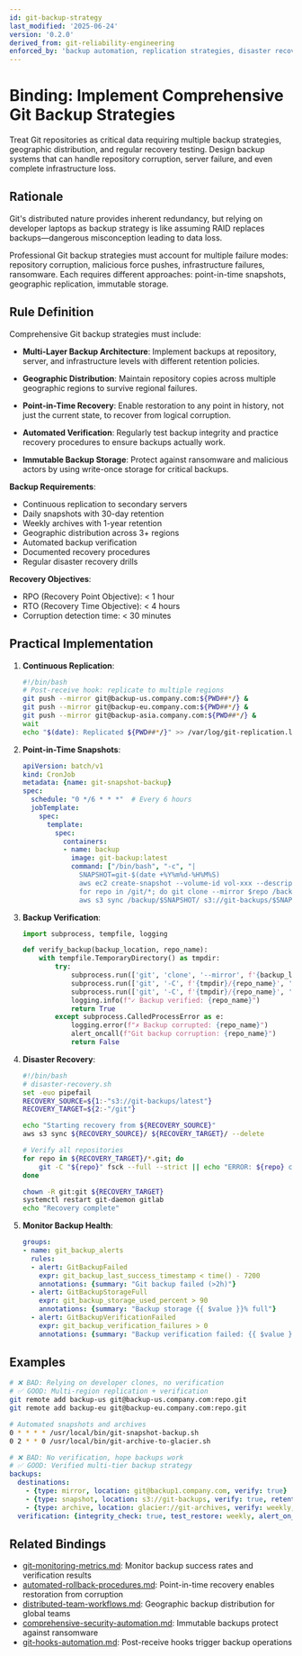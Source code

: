 ```yaml
---
id: git-backup-strategy
last_modified: '2025-06-24'
version: '0.2.0'
derived_from: git-reliability-engineering
enforced_by: 'backup automation, replication strategies, disaster recovery drills, monitoring systems'
---
```


# Binding: Implement Comprehensive Git Backup Strategies

Treat Git repositories as critical data requiring multiple backup strategies, geographic distribution, and regular recovery testing. Design backup systems that can handle repository corruption, server failure, and even complete infrastructure loss.

## Rationale

Git's distributed nature provides inherent redundancy, but relying on developer laptops as backup strategy is like assuming RAID replaces backups—dangerous misconception leading to data loss.

Professional Git backup strategies must account for multiple failure modes: repository corruption, malicious force pushes, infrastructure failures, ransomware. Each requires different approaches: point-in-time snapshots, geographic replication, immutable storage.

## Rule Definition

Comprehensive Git backup strategies must include:

- **Multi-Layer Backup Architecture**: Implement backups at repository, server, and infrastructure levels with different retention policies.

- **Geographic Distribution**: Maintain repository copies across multiple geographic regions to survive regional failures.

- **Point-in-Time Recovery**: Enable restoration to any point in history, not just the current state, to recover from logical corruption.

- **Automated Verification**: Regularly test backup integrity and practice recovery procedures to ensure backups actually work.

- **Immutable Backup Storage**: Protect against ransomware and malicious actors by using write-once storage for critical backups.

**Backup Requirements**:
- Continuous replication to secondary servers
- Daily snapshots with 30-day retention
- Weekly archives with 1-year retention
- Geographic distribution across 3+ regions
- Automated backup verification
- Documented recovery procedures
- Regular disaster recovery drills

**Recovery Objectives**:
- RPO (Recovery Point Objective): < 1 hour
- RTO (Recovery Time Objective): < 4 hours
- Corruption detection time: < 30 minutes

## Practical Implementation

1. **Continuous Replication**:
   ```bash
   #!/bin/bash
   # Post-receive hook: replicate to multiple regions
   git push --mirror git@backup-us.company.com:${PWD##*/} &
   git push --mirror git@backup-eu.company.com:${PWD##*/} &
   git push --mirror git@backup-asia.company.com:${PWD##*/} &
   wait
   echo "$(date): Replicated ${PWD##*/}" >> /var/log/git-replication.log
   ```

2. **Point-in-Time Snapshots**:
   ```yaml
   apiVersion: batch/v1
   kind: CronJob
   metadata: {name: git-snapshot-backup}
   spec:
     schedule: "0 */6 * * *"  # Every 6 hours
     jobTemplate:
       spec:
         template:
           spec:
             containers:
             - name: backup
               image: git-backup:latest
               command: ["/bin/bash", "-c", "|
                 SNAPSHOT=git-$(date +%Y%m%d-%H%M%S)
                 aws ec2 create-snapshot --volume-id vol-xxx --description \"$SNAPSHOT\"
                 for repo in /git/*; do git clone --mirror $repo /backup/$SNAPSHOT/$(basename $repo); done
                 aws s3 sync /backup/$SNAPSHOT/ s3://git-backups/$SNAPSHOT/ --storage-class GLACIER"]
   ```

3. **Backup Verification**:
   ```python
   import subprocess, tempfile, logging

   def verify_backup(backup_location, repo_name):
       with tempfile.TemporaryDirectory() as tmpdir:
           try:
               subprocess.run(['git', 'clone', '--mirror', f'{backup_location}/{repo_name}', f'{tmpdir}/{repo_name}'], check=True)
               subprocess.run(['git', '-C', f'{tmpdir}/{repo_name}', 'fsck', '--full'], check=True)
               subprocess.run(['git', '-C', f'{tmpdir}/{repo_name}', 'rev-list', '--all', '--objects'], check=True, capture_output=True)
               logging.info(f"✓ Backup verified: {repo_name}")
               return True
           except subprocess.CalledProcessError as e:
               logging.error(f"✗ Backup corrupted: {repo_name}")
               alert_oncall(f"Git backup corruption: {repo_name}")
               return False
   ```

4. **Disaster Recovery**:
   ```bash
   #!/bin/bash
   # disaster-recovery.sh
   set -euo pipefail
   RECOVERY_SOURCE=${1:-"s3://git-backups/latest"}
   RECOVERY_TARGET=${2:-"/git"}

   echo "Starting recovery from ${RECOVERY_SOURCE}"
   aws s3 sync ${RECOVERY_SOURCE}/ ${RECOVERY_TARGET}/ --delete

   # Verify all repositories
   for repo in ${RECOVERY_TARGET}/*.git; do
       git -C "${repo}" fsck --full --strict || echo "ERROR: ${repo} corrupted"
   done

   chown -R git:git ${RECOVERY_TARGET}
   systemctl restart git-daemon gitlab
   echo "Recovery complete"
   ```

5. **Monitor Backup Health**:
   ```yaml
   groups:
   - name: git_backup_alerts
     rules:
     - alert: GitBackupFailed
       expr: git_backup_last_success_timestamp < time() - 7200
       annotations: {summary: "Git backup failed (>2h)"}
     - alert: GitBackupStorageFull
       expr: git_backup_storage_used_percent > 90
       annotations: {summary: "Backup storage {{ $value }}% full"}
     - alert: GitBackupVerificationFailed
       expr: git_backup_verification_failures > 0
       annotations: {summary: "Backup verification failed: {{ $value }} repos"}
   ```

## Examples

```bash
# ❌ BAD: Relying on developer clones, no verification
# ✅ GOOD: Multi-region replication + verification
git remote add backup-us git@backup-us.company.com:repo.git
git remote add backup-eu git@backup-eu.company.com:repo.git

# Automated snapshots and archives
0 * * * * /usr/local/bin/git-snapshot-backup.sh
0 2 * * 0 /usr/local/bin/git-archive-to-glacier.sh
```

```yaml
# ❌ BAD: No verification, hope backups work
# ✅ GOOD: Verified multi-tier backup strategy
backups:
  destinations:
    - {type: mirror, location: git@backup1.company.com, verify: true}
    - {type: snapshot, location: s3://git-backups, verify: true, retention: 30d}
    - {type: archive, location: glacier://git-archives, verify: weekly, retention: 365d}
  verification: {integrity_check: true, test_restore: weekly, alert_on_failure: true}
```

## Related Bindings

- [git-monitoring-metrics.md](git-monitoring-metrics.md): Monitor backup success rates and verification results
- [automated-rollback-procedures.md](automated-rollback-procedures.md): Point-in-time recovery enables restoration from corruption
- [distributed-team-workflows.md](distributed-team-workflows.md): Geographic backup distribution for global teams
- [comprehensive-security-automation.md](../../core/comprehensive-security-automation.md): Immutable backups protect against ransomware
- [git-hooks-automation.md](../../core/git-hooks-automation.md): Post-receive hooks trigger backup operations
